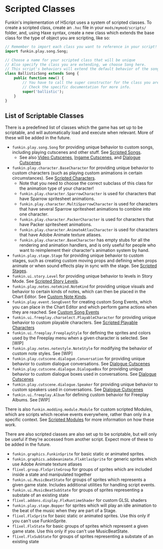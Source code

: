 # Scripted Classes

Funkin's implementation of HScript uses a system of scripted classes. To create a scripted class, create an `.hxc` file in your `mods/mymod/scripts/` folder, and, using Haxe syntax, create a new class which extends the base class for the type of object you are scripting, like so:

```haxe
// Remember to import each class you want to reference in your script!
import funkin.play.song.Song;

// Choose a name for your scripted class that will be unique
// Also specify the class you are extending, we choose Song here.
// This script's behaviors will extend the default behavior of the song.
class BallisticSong extends Song {
	public function new() {
        // You have to call the super constructor for the class you are extending, which may have different parameters.
        // Check the specific documentation for more info.
		super('ballistic');
	}
}
```

## List of Scriptable Classes

There is a predefined list of classes which the game has set up to be scriptable, and will automatically load and execute when relevant. More of these will be added in the future.

- `funkin.play.song.Song` for providing unique behavior to custom songs, including playing cutscenes and other stuff. See [Scripted Songs](21-scripted-classes/21-01-scripted-songs.md).
	- See also [Video Cutscenes](21-scripted-classes/21-03-video-cutscenes.md), [Ingame Cutscenes](21-scripted-classes/21-04-ingame-cutscenes.md), and [Dialogue Cutscenes](21-scripted-classes/21-05-dialogue-cutscenes.md)
- `funkin.play.character.BaseCharacter` for providing unique behavior to custom characters (such as playing custom animations in certain circumstances). See [Scripted Characters](21-scripted-classes/21-05-scripted-characters.md).
	- Note that you need to choose the correct subclass of this class for the animation type of your character!
	- `funkin.play.character.SparrowCharacter` is used for characters that have Sparrow spritesheet animations.
	- `funkin.play.character.MultiSparrowCharacter` is used for characters that have several Sparrow spritesheet animations to combine into one character.
	- `funkin.play.character.PackerCharacter` is used for characters that have Packer spritesheet animations.
	- `funkin.play.character.AnimateAtlasCharacter` is used for characters that have Adobe Animate texture atlases.
	- `funkin.play.character.BaseCharacter` has empty stubs for all the rendering and animation handlers, and is only useful for people who want to reimplement their character's animation system by hand.
- `funkin.play.stage.Stage` for providing unique behavior to custom stages, such as creating custom moving props and defining when props animate or when sound effects play in sync with the stage. See [Scripted Stages](21-scripted-classes/24-06-scripted-stages.md).
- `funkin.ui.story.Level` for providing unique behavior to levels in Story Mode. See [Scripted Story Levels](21-scripted-classes/25-07-scripted-story-levels.md).
- `funkin.play.notes.notekind.NoteKind` for providing unique visuals and behavior to certain kinds of notes, which can then be placed in the Chart Editor. See [Custom Note Kinds](21-scripted-classes/26-00-custom-note-kinds.md).
- `funkin.play.event.SongEvent` for creating custom Song Events, which you can place in the Chart Editor and which perform game actions when they are reached. See [Custom Song Events](21-scripted-classes/28-00-custom-note-kinds.md)
- `funkin.ui.freeplay.charselect.PlayableCharacter` for providing unique behavior to custom playable characters. See [Scripted Playable Characters](21-scripted-classes/25-10-scripted-playable-characters.md)
- `funkin.ui.freeplay.FreeplayStyle` for defining the sprites and colors used by the Freeplay menu when a given character is selected. See [WIP]
- `funkin.play.notes.notestyle.NoteStyle` for modifying the behavior of custom note styles. See [WIP]
- `funkin.play.cutscene.dialogue.Conversation` for providing unique behavior to custom dialogue conversations. See [Dialogue Cutscenes](21-scripted-classes/21-05-dialogue-cutscenes.md)
- `funkin.play.cutscene.dialogue.DialogueBox` for providing unique behavior to custom dialogue boxes used in conversations. See [Dialogue Cutscenes](21-scripted-classes/21-05-dialogue-cutscenes.md)
- `funkin.play.cutscene.dialogue.Speaker` for providing unique behavior to custom speakers used in conversations. See [Dialogue Cutscenes](21-scripted-classes/21-05-dialogue-cutscenes.md)
- `funkin.ui.freeplay.Album` for defining custom behavior for Freeplay Albums. See [WIP]

There is also `funkin.modding.module.Module` for custom scripted Modules, which are scripts which receive events everywhere, rather than only in a specific context. See [Scripted Modules](30-scripted-modules/30-00-scripted-modules.md) for more information on how these work.

There are also scripted classes are also set up to be scriptable, but will only be useful if they're accessed from another script. Expect more of these to be added in the future.

- `funkin.graphics.FunkinSprite` for basic static or animated sprites.
- `funkin.graphics.adobeanimate.FlxAtlasSprite` for generic sprites which use Adobe Animate texture atlases
- `flixel.group.FlxSpriteGroup` for groups of sprites which are included inside a state and manipulated together
- `funkin.ui.MusicBeatState` for groups of sprites which represents a given game state. Includes additional utilities for handling script events.
- `funkin.ui.MusicBeatSubState` for groups of sprites representing a substate of an existing state
- `flixel.addons.display.FlxRuntimeShader` for custom GLSL shaders
- `funkin.play.stage.Bopper` for sprites which will play an idle animation to the beat of the music when they are part of a Stage.
- `flixel.FlxSprite` for basic static or animated sprites. Use this only if you can't use FunkinSprite.
- `flixel.FlxState` for basic groups of sprites which represent a given game state. Use this only if you can't use MusicBeatState.
- `flixel.FlxSubState` for groups of sprites representing a substate of an existing state
